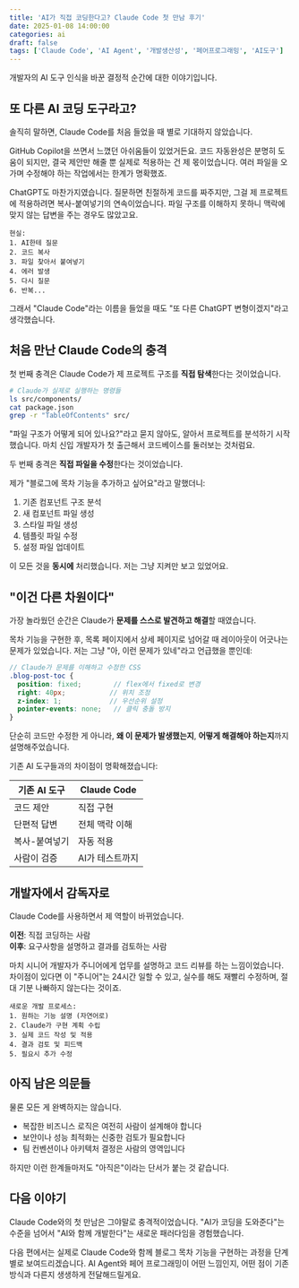 ```yaml
---
title: 'AI가 직접 코딩한다고? Claude Code 첫 만남 후기'
date: 2025-01-08 14:00:00
categories: ai
draft: false
tags: ['Claude Code', 'AI Agent', '개발생산성', '페어프로그래밍', 'AI도구']
---
```


개발자의 AI 도구 인식을 바꾼 결정적 순간에 대한 이야기입니다.

## 또 다른 AI 코딩 도구라고?

솔직히 말하면, Claude Code를 처음 들었을 때 별로 기대하지 않았습니다. 

GitHub Copilot을 쓰면서 느꼈던 아쉬움들이 있었거든요. 코드 자동완성은 분명히 도움이 되지만, 결국 제안만 해줄 뿐 실제로 적용하는 건 제 몫이었습니다. 여러 파일을 오가며 수정해야 하는 작업에서는 한계가 명확했죠.

ChatGPT도 마찬가지였습니다. 질문하면 친절하게 코드를 짜주지만, 그걸 제 프로젝트에 적용하려면 복사-붙여넣기의 연속이었습니다. 파일 구조를 이해하지 못하니 맥락에 맞지 않는 답변을 주는 경우도 많았고요.

```
현실:
1. AI한테 질문
2. 코드 복사
3. 파일 찾아서 붙여넣기
4. 에러 발생
5. 다시 질문
6. 반복...
```

그래서 "Claude Code"라는 이름을 들었을 때도 "또 다른 ChatGPT 변형이겠지"라고 생각했습니다.

## 처음 만난 Claude Code의 충격

첫 번째 충격은 Claude Code가 제 프로젝트 구조를 **직접 탐색**한다는 것이었습니다.

```bash
# Claude가 실제로 실행하는 명령들
ls src/components/
cat package.json
grep -r "TableOfContents" src/
```

"파일 구조가 어떻게 되어 있나요?"라고 묻지 않아도, 알아서 프로젝트를 분석하기 시작했습니다. 마치 신입 개발자가 첫 출근해서 코드베이스를 둘러보는 것처럼요.

두 번째 충격은 **직접 파일을 수정**한다는 것이었습니다.

제가 "블로그에 목차 기능을 추가하고 싶어요"라고 말했더니:

1. 기존 컴포넌트 구조 분석
2. 새 컴포넌트 파일 생성
3. 스타일 파일 생성  
4. 템플릿 파일 수정
5. 설정 파일 업데이트

이 모든 것을 **동시에** 처리했습니다. 저는 그냥 지켜만 보고 있었어요.

## "이건 다른 차원이다"

가장 놀라웠던 순간은 Claude가 **문제를 스스로 발견하고 해결**할 때였습니다.

목차 기능을 구현한 후, 목록 페이지에서 상세 페이지로 넘어갈 때 레이아웃이 어긋나는 문제가 있었습니다. 저는 그냥 "아, 이런 문제가 있네"라고 언급했을 뿐인데:

```scss
// Claude가 문제를 이해하고 수정한 CSS
.blog-post-toc {
  position: fixed;        // flex에서 fixed로 변경
  right: 40px;           // 위치 조정
  z-index: 1;            // 우선순위 설정
  pointer-events: none;   // 클릭 충돌 방지
}
```

단순히 코드만 수정한 게 아니라, **왜 이 문제가 발생했는지**, **어떻게 해결해야 하는지**까지 설명해주었습니다.

기존 AI 도구들과의 차이점이 명확해졌습니다:

| 기존 AI 도구 | Claude Code |
|-------------|-------------|
| 코드 제안 | 직접 구현 |
| 단편적 답변 | 전체 맥락 이해 |
| 복사-붙여넣기 | 자동 적용 |
| 사람이 검증 | AI가 테스트까지 |

## 개발자에서 감독자로

Claude Code를 사용하면서 제 역할이 바뀌었습니다.

**이전**: 직접 코딩하는 사람  
**이후**: 요구사항을 설명하고 결과를 검토하는 사람

마치 시니어 개발자가 주니어에게 업무를 설명하고 코드 리뷰를 하는 느낌이었습니다. 차이점이 있다면 이 "주니어"는 24시간 일할 수 있고, 실수를 해도 재빨리 수정하며, 절대 기분 나빠하지 않는다는 것이죠.

```
새로운 개발 프로세스:
1. 원하는 기능 설명 (자연어로)
2. Claude가 구현 계획 수립
3. 실제 코드 작성 및 적용
4. 결과 검토 및 피드백
5. 필요시 추가 수정
```

## 아직 남은 의문들

물론 모든 게 완벽하지는 않습니다. 

- 복잡한 비즈니스 로직은 여전히 사람이 설계해야 합니다
- 보안이나 성능 최적화는 신중한 검토가 필요합니다  
- 팀 컨벤션이나 아키텍처 결정은 사람의 영역입니다

하지만 이런 한계들마저도 "아직은"이라는 단서가 붙는 것 같습니다.

## 다음 이야기

Claude Code와의 첫 만남은 그야말로 충격적이었습니다. "AI가 코딩을 도와준다"는 수준을 넘어서 "AI와 함께 개발한다"는 새로운 패러다임을 경험했습니다.

다음 편에서는 실제로 Claude Code와 함께 블로그 목차 기능을 구현하는 과정을 단계별로 보여드리겠습니다. AI Agent와 페어 프로그래밍이 어떤 느낌인지, 어떤 점이 기존 방식과 다른지 생생하게 전달해드릴게요.
